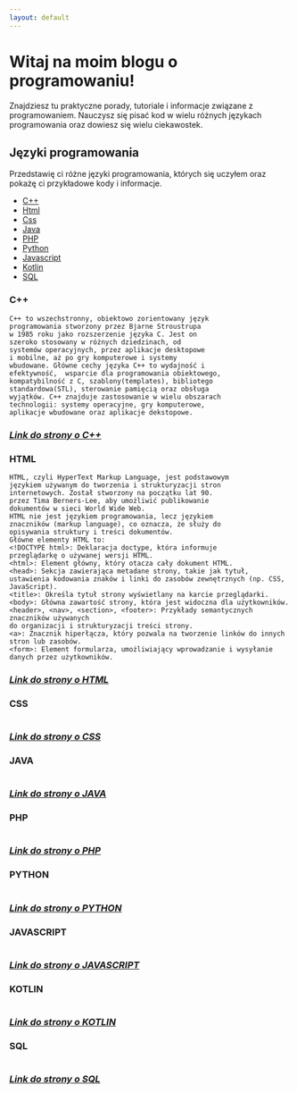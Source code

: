```yaml
---
layout: default
---
```


# Witaj na moim blogu o programowaniu!
Znajdziesz tu praktyczne porady, tutoriale i informacje związane z programowaniem.
Nauczysz się pisać kod w wielu różnych językach programowania oraz dowiesz się wielu ciekawostek.

## Języki programowania
Przedstawię ci różne języki programowania, których się uczyłem oraz pokażę ci przykładowe kody i informacje.
- [C++](#c)
- [Html](#html)
- [Css](#css)
- [Java](#java)
- [PHP](#php)
- [Python](#python)
- [Javascript](#javascript)
- [Kotlin](#kotlin)
- [SQL](#sql)

### C++


```
C++ to wszechstronny, obiektowo zorientowany język 
programowania stworzony przez Bjarne Stroustrupa
w 1985 roku jako rozszerzenie języka C. Jest on 
szeroko stosowany w różnych dziedzinach, od 
systemów operacyjnych, przez aplikacje desktopowe
i mobilne, aż po gry komputerowe i systemy 
wbudowane. Główne cechy języka C++ to wydajność i 
efektywność,  wsparcie dla programowania obiektowego, 
kompatybilność z C, szablony(templates), bibliotego 
standardowa(STL), sterowanie pamięcią oraz obsługa
wyjątków. C++ znajduje zastosowanie w wielu obszarach
technologii: systemy operacyjne, gry komputerowe, 
aplikacje wbudowane oraz aplikacje dekstopowe.
```
### _[Link do strony o C++](./cpp.html)_

### HTML

```
HTML, czyli HyperText Markup Language, jest podstawowym 
językiem używanym do tworzenia i strukturyzacji stron 
internetowych. Został stworzony na początku lat 90. 
przez Tima Berners-Lee, aby umożliwić publikowanie 
dokumentów w sieci World Wide Web. 
HTML nie jest językiem programowania, lecz językiem 
znaczników (markup language), co oznacza, że służy do 
opisywania struktury i treści dokumentów.
Główne elementy HTML to:
<!DOCTYPE html>: Deklaracja doctype, która informuje 
przeglądarkę o używanej wersji HTML.
<html>: Element główny, który otacza cały dokument HTML.
<head>: Sekcja zawierająca metadane strony, takie jak tytuł, 
ustawienia kodowania znaków i linki do zasobów zewnętrznych (np. CSS, JavaScript).
<title>: Określa tytuł strony wyświetlany na karcie przeglądarki.
<body>: Główna zawartość strony, która jest widoczna dla użytkowników.
<header>, <nav>, <section>, <footer>: Przykłady semantycznych znaczników używanych 
do organizacji i strukturyzacji treści strony.
<a>: Znacznik hiperłącza, który pozwala na tworzenie linków do innych stron lub zasobów.
<form>: Element formularza, umożliwiający wprowadzanie i wysyłanie danych przez użytkowników.
```
### _[Link do strony o HTML](./html.html)_

### CSS

```

```
### _[Link do strony o CSS](./css.html)_

### JAVA

```

```
### _[Link do strony o JAVA](./java.html)_

### PHP

```

```
### _[Link do strony o PHP](./php.html)_

### PYTHON

```

```
### _[Link do strony o PYTHON](./python.html)_

### JAVASCRIPT

```

```
### _[Link do strony o JAVASCRIPT](./javascript.html)_

### KOTLIN

```

```
### _[Link do strony o KOTLIN](./kotlin.html)_

### SQL

```

```
### _[Link do strony o SQL](./sql.html)_